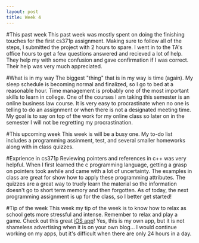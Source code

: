 ```yaml
---
layout: post
title: Week 4
---
```


#This past week
This past week was mostly spent on doing the finishing touches for the first cs371p assignment. Making sure to follow all of the steps, I submitted the project with 2 hours to spare. I went in to the TA's office hours to get a few questions answered and recieved a lot of help. They help my with some confusion and gave confirmation if I was correct. Their help was very much appreciated. 

#What is in my way
The biggest "thing" that is in my way is time (again). My sleep schedule is becoming normal and finalized, so I go to bed at a reasonable hour. Time management is probably one of the most important skills to learn in college. One of the courses I am taking this semester is an online business law course. It is very easy to procrastinate when no one is telling to do an assignment or when there is not a designated meeting time. My goal is to say on top of the work for my online class so later on in the semester I will not be regretting my procrastination.

#This upcoming week
This week is will be a busy one. My to-do list includes a programming assinment, test, and several smaller homeworks along with in class quizzes.

#Exprience in cs371p
Reviewing pointers and references in c++ was very helpful. When I first learned the c programming language, getting a grasp on pointers took awhile and came with a lot of uncertainty. The examples in class are great for show how to apply these programming attributes. The quizzes are a great way to truely learn the material so the information doesn't go to short term memory and then forgotten. As of today, the next programming assignment is up for the class, so I better get started!

#Tip of the week
This week my tip of the week is to know how to relax as school gets more stressful and intense. Remember to relax and play a game. Check out this great [iOS app](https://itunes.apple.com/us/app/frog-on-a-log/id888450967?mt=8)! Yes, this is my own app, but it is not shameless advertising when it is on your own blog... I would continue working on my apps, but it's difficult when there are only 24 hours in a day.
